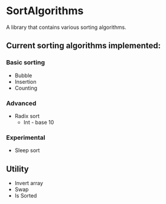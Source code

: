 # SortAlgorithms
A library that contains various sorting algorithms. 

## Current sorting algorithms implemented:
### Basic sorting
- Bubble
- Insertion
- Counting

### Advanced
- Radix sort
    - Int - base 10

### Experimental
- Sleep sort

## Utility
- Invert array
- Swap
- Is Sorted